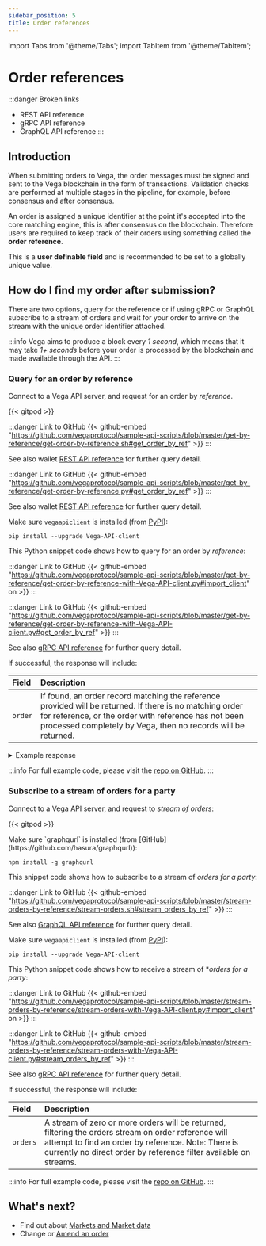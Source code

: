 ```yaml
---
sidebar_position: 5
title: Order references
---
```

import Tabs from '@theme/Tabs';
import TabItem from '@theme/TabItem';

# Order references

:::danger Broken links
* REST API reference
* gRPC API reference
* GraphQL API reference
:::

## Introduction

When submitting orders to Vega, the order messages must be signed and sent to the Vega blockchain in the form of transactions. Validation checks are performed at multiple stages in the pipeline, for example, before consensus and after consensus. 

An order is assigned a unique identifier at the point it's accepted into the core matching engine, this is after consensus on the blockchain. Therefore users are required to keep track of their orders using something called the **order reference**. 

This is a **user definable field** and is recommended to be set to a globally unique value.

## How do I find my order after submission?

There are two options, query for the reference or if using gRPC or GraphQL subscribe to a stream of orders and wait for your order to arrive on the stream with the unique order identifier attached.

:::info
Vega aims to produce a block every *1 second*, which means that it may take *1+ seconds* before your order is processed by the blockchain and made available through the API.
:::

### Query for an order by reference

Connect to a Vega API server, and request for an order by *reference*. 



{{< gitpod >}}

<Tabs groupId="codesamples1">
<TabItem value="shell-rest" label="Shell (REST)">

:::danger Link to GitHub
{{< github-embed "https://github.com/vegaprotocol/sample-api-scripts/blob/master/get-by-reference/get-order-by-reference.sh#get_order_by_ref" >}}
:::

  See also wallet [REST API reference](/api/rest/data-node/api/v1/trading_data.html#operation/OrderByReference) for further query detail.
</TabItem>
<TabItem value="python-rest" label="Python (REST)">

:::danger Link to GitHub
{{< github-embed "https://github.com/vegaprotocol/sample-api-scripts/blob/master/get-by-reference/get-order-by-reference.py#get_order_by_ref" >}}
:::

  See also wallet [REST API reference](/api/rest/data-node/api/v1/trading_data.html#operation/OrderByReference) for further query detail.
</TabItem>
<TabItem value="python-grpc" label="Python (gRPC)">

Make sure `vegaapiclient` is installed (from [PyPI](https://pypi.org/project/Vega-API-client/)):

```shell
pip install --upgrade Vega-API-client
```

This Python snippet code shows how to query for an order by *reference*:

:::danger Link to GitHub
{{< github-embed "https://github.com/vegaprotocol/sample-api-scripts/blob/master/get-by-reference/get-order-by-reference-with-Vega-API-client.py#import_client" on >}}
:::

:::danger Link to GitHub
{{< github-embed "https://github.com/vegaprotocol/sample-api-scripts/blob/master/get-by-reference/get-order-by-reference-with-Vega-API-client.py#get_order_by_ref" >}}
:::

  See also [gRPC API reference](/api/grpc/#datanode.api.v1.OrderByReferenceRequest) for further query detail.
</TabItem>
</Tabs>



If successful, the response will include:

| Field          |  Description  |
| :----------------- | :------------- |
| `order` | If found, an order record matching the reference provided will be returned. If there is no matching order for reference, or the order with reference has not been processed completely by Vega, then no records will be returned. |

<details><summary>Example response</summary>

:::danger Link to GitHub
{{< github-embed "https://github.com/vegaprotocol/sample-api-scripts/blob/master/get-by-reference/response-examples.txt#example_get_order_by_ref_response" on >}}
:::

</details>

:::info
For full example code, please visit the [repo on GitHub](https://github.com/vegaprotocol/sample-api-scripts/blob/master/vega-time/).
:::



### Subscribe to a stream of orders for a party

Connect to a Vega API server, and request to *stream of orders*:  



{{< gitpod >}}

<Tabs groupId="codesamples2">
<TabItem value="shell-graphql" label="Shell (GraphQL)">
Make sure `graphqurl` is installed (from [GitHub](https://github.com/hasura/graphqurl)):

```shell
npm install -g graphqurl
```

This snippet code shows how to subscribe to a stream of *orders for a party*:

:::danger Link to GitHub
{{< github-embed "https://github.com/vegaprotocol/sample-api-scripts/blob/master/stream-orders-by-reference/stream-orders.sh#stream_orders_by_ref" >}}
:::

  See also [GraphQL API reference](/api/graphql/subscription.doc.html#L15) for further query detail.
</TabItem>
<TabItem value="python-grpc" label="Python (gRPC)">

Make sure `vegaapiclient` is installed (from [PyPI](https://pypi.org/project/Vega-API-client/)):

```shell
pip install --upgrade Vega-API-client
```

This Python snippet code shows how to receive a stream of **orders for a party*:

:::danger Link to GitHub
{{< github-embed "https://github.com/vegaprotocol/sample-api-scripts/blob/master/stream-orders-by-reference/stream-orders-with-Vega-API-client.py#import_client" on >}}
:::

:::danger Link to GitHub
{{< github-embed "https://github.com/vegaprotocol/sample-api-scripts/blob/master/stream-orders-by-reference/stream-orders-with-Vega-API-client.py#stream_orders_by_ref" >}}
:::

  See also [gRPC API reference](/api/grpc/#datanode.api.v1.OrdersSubscribeRequest) for further query detail.
</TabItem>
</Tabs>



If successful, the response will include:

| Field          |  Description  |
| :----------------- | :------------- |
| `orders` | A stream of zero or more orders will be returned, filtering the orders stream on order reference will attempt to find an order by reference. Note: There is currently no direct order by reference filter available on streams. |

:::info
For full example code, please visit the [repo on GitHub](https://github.com/vegaprotocol/sample-api-scripts/blob/master/stream-orders-by-reference/).
:::




## What's next?

* Find out about [Markets and Market data](markets.md)
* Change or [Amend an order](amend-order.md)

